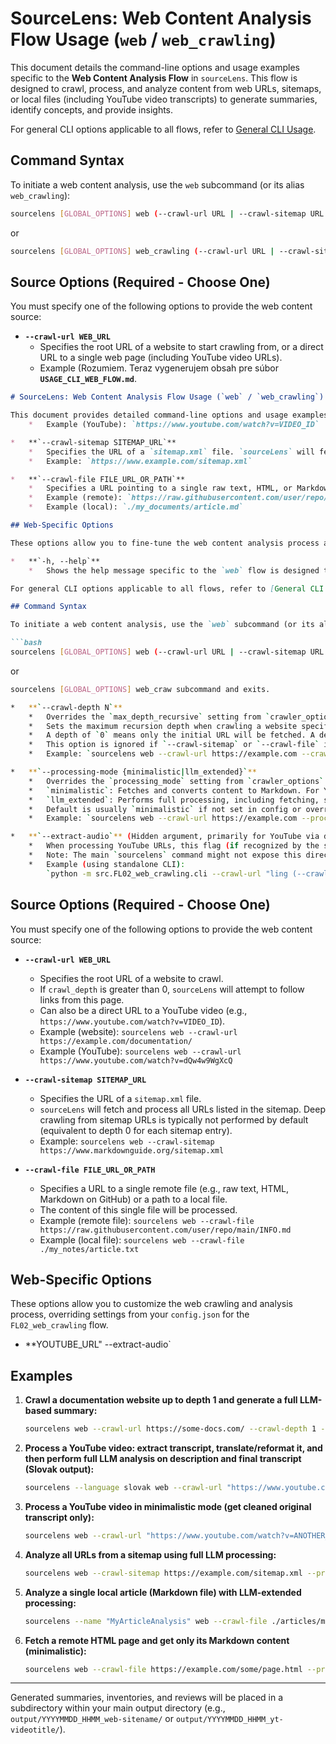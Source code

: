 # SourceLens: Web Content Analysis Flow Usage (`web` / `web_crawling`)

This document details the command-line options and usage examples specific to the **Web Content Analysis Flow** in `sourceLens`. This flow is designed to crawl, process, and analyze content from web URLs, sitemaps, or local files (including YouTube video transcripts) to generate summaries, identify concepts, and provide insights.

For general CLI options applicable to all flows, refer to [General CLI Usage](./USAGE_CLI_GENERAL.md).

## Command Syntax

To initiate a web content analysis, use the `web` subcommand (or its alias `web_crawling`):

```bash
sourcelens [GLOBAL_OPTIONS] web (--crawl-url URL | --crawl-sitemap URL | --crawl-file PATH_OR_URL) [WEB_SPECIFIC_OPTIONS]
```
or
```bash
sourcelens [GLOBAL_OPTIONS] web_crawling (--crawl-url URL | --crawl-sitemap URL | --crawl-file PATH_OR_URL) [WEB_SPECIFIC_OPTIONS]
```

## Source Options (Required - Choose One)

You must specify one of the following options to provide the web content source:

*   **`--crawl-url WEB_URL`**
    *   Specifies the root URL of a website to start crawling from, or a direct URL to a single web page (including YouTube video URLs).
    *   Example (Rozumiem. Teraz vygenerujem obsah pre súbor **`USAGE_CLI_WEB_FLOW.md`**.

```markdown
# SourceLens: Web Content Analysis Flow Usage (`web` / `web_crawling`)

This document provides detailed command-line options and usage examples specific to the **Web Content Analysis Flow** in `sourceLens`. Thiswebsite): `https://docs.example.com/`
    *   Example (YouTube): `https://www.youtube.com/watch?v=VIDEO_ID`

*   **`--crawl-sitemap SITEMAP_URL`**
    *   Specifies the URL of a `sitemap.xml` file. `sourceLens` will fetch and process all URLs listed in the sitemap.
    *   Example: `https://www.example.com/sitemap.xml`

*   **`--crawl-file FILE_URL_OR_PATH`**
    *   Specifies a URL pointing to a single raw text, HTML, or Markdown file, or a path to a local text, HTML, or Markdown file.
    *   Example (remote): `https://raw.githubusercontent.com/user/repo/main/README.md`
    *   Example (local): `./my_documents/article.md`

## Web-Specific Options

These options allow you to fine-tune the web content analysis process and override settings defined in your `config.json` for the `FL02_web_crawling` flow.

*   **`-h, --help`**
    *   Shows the help message specific to the `web` flow is designed to crawl, process, and analyze content from web URLs, sitemaps, local files (including YouTube video transcripts), and generate summaries or insights.

For general CLI options applicable to all flows, refer to [General CLI Usage](./USAGE_CLI_GENERAL.md).

## Command Syntax

To initiate a web content analysis, use the `web` subcommand (or its alias `web_crawling`):

```bash
sourcelens [GLOBAL_OPTIONS] web (--crawl-url URL | --crawl-sitemap URL | --crawl-file PATH_OR_URL) [WEB_SPECIFIC_OPTIONS]
```
or
```bash
sourcelens [GLOBAL_OPTIONS] web_craw subcommand and exits.

*   **`--crawl-depth N`**
    *   Overrides the `max_depth_recursive` setting from `crawler_options` in your `config.json`.
    *   Sets the maximum recursion depth when crawling a website specified with `--crawl-url`.
    *   A depth of `0` means only the initial URL will be fetched. A depth of `1` means the initial URL and pages directly linked from it will be fetched, and so on.
    *   This option is ignored if `--crawl-sitemap` or `--crawl-file` is used.
    *   Example: `sourcelens web --crawl-url https://example.com --crawl-depth 2`

*   **`--processing-mode {minimalistic|llm_extended}`**
    *   Overrides the `processing_mode` setting from `crawler_options` in your `config.json`.
    *   `minimalistic`: Fetches and converts content to Markdown. For YouTube URLs, it extracts the transcript, performs basic cleaning and LLM-based deduplication, and saves it. Further LLM analysis (concept identification, chapter generation, review) is skipped.
    *   `llm_extended`: Performs full processing, including fetching, segmentation (for non-YouTube web content), LLM-based concept identification, relationship analysis, chapter generation, and content review generation. For YouTube, this mode processes the video description and the final (translated/reformatted) transcript for LLM analysis.
    *   Default is usually `minimalistic` if not set in config or overridden.
    *   Example: `sourcelens web --crawl-url https://example.com --processing-mode llm_extended`

*   **`--extract-audio`** (Hidden argument, primarily for YouTube via direct `FL02_web_crawling/cli.py` call)
    *   When processing YouTube URLs, this flag (if recognized by the specific CLI entry point) enables the download of the audio track as an MP3 file.
    *   Note: The main `sourcelens` command might not expose this directly unless explicitly added to its web subparser. Its primary use is via the standalone `src/FL02_web_crawling/cli.py`.
    *   Example (using standalone CLI):
        `python -m src.FL02_web_crawling.cli --crawl-url "ling (--crawl-url URL | --crawl-sitemap URL | --crawl-file PATH_OR_URL) [WEB_SPECIFIC_OPTIONS]
```

## Source Options (Required - Choose One)

You must specify one of the following options to provide the web content source:

*   **`--crawl-url WEB_URL`**
    *   Specifies the root URL of a website to crawl.
    *   If `crawl_depth` is greater than 0, `sourceLens` will attempt to follow links from this page.
    *   Can also be a direct URL to a YouTube video (e.g., `https://www.youtube.com/watch?v=VIDEO_ID`).
    *   Example (website): `sourcelens web --crawl-url https://example.com/documentation/`
    *   Example (YouTube): `sourcelens web --crawl-url https://www.youtube.com/watch?v=dQw4w9WgXcQ`

*   **`--crawl-sitemap SITEMAP_URL`**
    *   Specifies the URL of a `sitemap.xml` file.
    *   `sourceLens` will fetch and process all URLs listed in the sitemap. Deep crawling from sitemap URLs is typically not performed by default (equivalent to depth 0 for each sitemap entry).
    *   Example: `sourcelens web --crawl-sitemap https://www.markdownguide.org/sitemap.xml`

*   **`--crawl-file FILE_URL_OR_PATH`**
    *   Specifies a URL to a single remote file (e.g., raw text, HTML, Markdown on GitHub) or a path to a local file.
    *   The content of this single file will be processed.
    *   Example (remote file): `sourcelens web --crawl-file https://raw.githubusercontent.com/user/repo/main/INFO.md`
    *   Example (local file): `sourcelens web --crawl-file ./my_notes/article.txt`

## Web-Specific Options

These options allow you to customize the web crawling and analysis process, overriding settings from your `config.json` for the `FL02_web_crawling` flow.

*   **YOUTUBE_URL" --extract-audio`

## Examples

1.  **Crawl a documentation website up to depth 1 and generate a full LLM-based summary:**
    ```bash
    sourcelens web --crawl-url https://some-docs.com/ --crawl-depth 1 --processing-mode llm_extended
    ```

2.  **Process a YouTube video: extract transcript, translate/reformat it, and then perform full LLM analysis on description and final transcript (Slovak output):**
    ```bash
    sourcelens --language slovak web --crawl-url "https://www.youtube.com/watch?v=VIDEO_ID" --processing-mode llm_extended
    ```

3.  **Process a YouTube video in minimalistic mode (get cleaned original transcript only):**
    ```bash
    sourcelens web --crawl-url "https://www.youtube.com/watch?v=ANOTHER_VIDEO_ID" --processing-mode minimalistic
    ```

4.  **Analyze all URLs from a sitemap using full LLM processing:**
    ```bash
    sourcelens web --crawl-sitemap https://example.com/sitemap.xml --processing-mode llm_extended
    ```

5.  **Analyze a single local article (Markdown file) with LLM-extended processing:**
    ```bash
    sourcelens --name "MyArticleAnalysis" web --crawl-file ./articles/my_research.md --processing-mode llm_extended
    ```

6.  **Fetch a remote HTML page and get only its Markdown content (minimalistic):**
    ```bash
    sourcelens web --crawl-file https://example.com/some/page.html --processing-mode minimalistic
    ```

---

Generated summaries, inventories, and reviews will be placed in a subdirectory within your main output directory (e.g., `output/YYYYMMDD_HHMM_web-sitename/` or `output/YYYYMMDD_HHMM_yt-videotitle/`).
